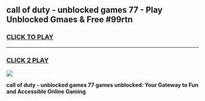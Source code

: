 
## call of duty - unblocked games 77 - Play Unblocked Gmaes & Free #99rtn
<h3>
<a href="https://premium.freeplayer.one?title=call_of_duty_-_unblocked_games_77&ref=01M">CLICK TO PLAY</a></h3>
<hr>

<h3>
<a href="https://premium.freeplayer.one?title=call_of_duty_-_unblocked_games_77&ref=01M">CLICK 2 PLAY</a>
  
</h3>

<a href="https://premium.freeplayer.one?title=call_of_duty_-_unblocked_games_77&ref=01M"><img src="https://clearcache.store/games.png"></a>


**call of duty - unblocked games 77 games unblocked: Your Gateway to Fun and Accessible Online Gaming**
